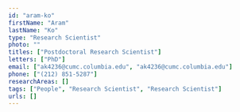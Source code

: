 ```yaml
---
id: "aram-ko"
firstName: "Aram"
lastName: "Ko"
type: "Research Scientist"
photo: ""
titles: ["Postdoctoral Research Scientist"]
letters: ["PhD"]
email: ["ak4236@cumc.columbia.edu", "ak4236@cumc.columbia.edu"]
phone: ["(212) 851-5287"]
researchAreas: []
tags: ["People", "Research Scientist", "Research Scientist"]
urls: []
---
```

